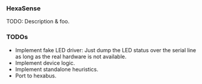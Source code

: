 ### HexaSense

TODO: Description & foo.

### TODOs

* Implement fake LED driver: Just dump the LED status over the serial
  line as long as the real hardware is not available.
* Implement device logic.
* Implement standalone heuristics.
* Port to hexabus.
